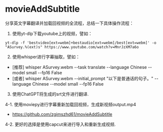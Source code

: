 # movieAddSubtitle

分享英文字幕翻译并加载回视频的全流程，总结一下具体操作流程：

1.  使用yt-dlp下载youtube上的视频，譬如：
```
yt-dlp -f 'bestvideo[ext=webm]+bestaudio[ext=webm]/best[ext=webm]' -o "ASurvey.%(ext)s" https://www.youtube.com/watch?v=MnrJzXM7a6o
```

2. 使用whisper进行字幕抽取，譬如：

 - [推荐] whisper ASurvey.webm --task translate --language Chinese --model small --fp16 False
 - [或者] whisper ASurvey.webm --initial_prompt "以下是普通话的句子。" --language Chinese --model small  --fp16 False

3. 使用ChatGPT将生成的srt文件进行翻译.

4-1. 使用moviepy进行字幕重新加载回视频，生成新视频output.mp4
 - https://github.com/zgimszhd61/movieAddSubtitle

4-2. 更好的选择是使用capcut来进行导入和重新生成视频.


